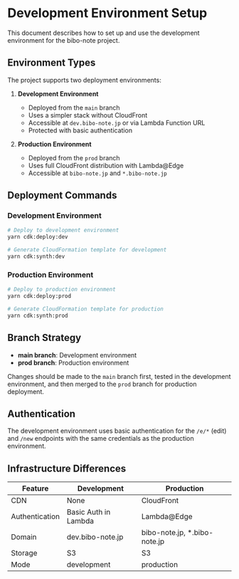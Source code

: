 # Development Environment Setup

This document describes how to set up and use the development environment for the bibo-note project.

## Environment Types

The project supports two deployment environments:

1. **Development Environment**
   - Deployed from the `main` branch
   - Uses a simpler stack without CloudFront
   - Accessible at `dev.bibo-note.jp` or via Lambda Function URL
   - Protected with basic authentication

2. **Production Environment**
   - Deployed from the `prod` branch
   - Uses full CloudFront distribution with Lambda@Edge
   - Accessible at `bibo-note.jp` and `*.bibo-note.jp`

## Deployment Commands

### Development Environment

```bash
# Deploy to development environment
yarn cdk:deploy:dev

# Generate CloudFormation template for development
yarn cdk:synth:dev
```

### Production Environment

```bash
# Deploy to production environment
yarn cdk:deploy:prod

# Generate CloudFormation template for production
yarn cdk:synth:prod
```

## Branch Strategy

- **main branch**: Development environment
- **prod branch**: Production environment

Changes should be made to the `main` branch first, tested in the development environment, and then merged to the `prod` branch for production deployment.

## Authentication

The development environment uses basic authentication for the `/e/*` (edit) and `/new` endpoints with the same credentials as the production environment.

## Infrastructure Differences

| Feature | Development | Production |
|---------|-------------|------------|
| CDN | None | CloudFront |
| Authentication | Basic Auth in Lambda | Lambda@Edge |
| Domain | dev.bibo-note.jp | bibo-note.jp, *.bibo-note.jp |
| Storage | S3 | S3 |
| Mode | development | production |
